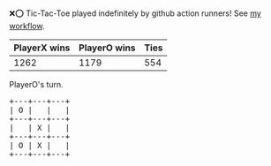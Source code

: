 :x::o: Tic-Tac-Toe played indefinitely by github action runners! See [my workflow](.github/workflows/play.yaml).

|PlayerX wins|PlayerO wins|Ties|
|-|-|-|
|1262|1179|554|

PlayerO's turn.

<pre>
+---+---+---+
| O |   |   |
+---+---+---+
|   | X |   |
+---+---+---+
| O | X |   |
+---+---+---+
</pre>